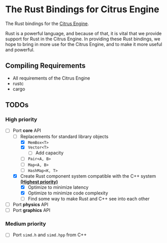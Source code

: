 # The Rust Bindings for Citrus Engine

The Rust bindings for the [Citrus Engine](https://github.com/team-citrus/engine/).

Rust is a powerful language, and because of that, it is vital that we provide support for Rust in the Citrus Engine.
In providing these Rust bindings, we hope to bring in more use for the Citrus Engine, and to make it more useful and powerful.

## Compiling Requirements

- All requirements of the Citrus Engine
- rustc
- cargo

## TODOs

### High priority

- [ ] Port **core** API
  - [ ] Replacements for standard library objects
    - [x] `MemBox<T>`
    - [x] `Vector<T>`
      - [ ] Add capacity
    - [ ] `Pair<A, B>`
    - [ ] `Map<A, B>`
    - [ ] `HashMap<K, T>`
  - [x] Create Rust component system compatible with the C++ system **<ins>(Highest priority)</ins>**
    - [x] Optimize to minimize latency
    - [x] Optimize to minimize code complexity
    - [ ] Find some way to make Rust and C++ see into each other
- [ ] Port **physics** API
- [ ] Port **graphics** API

### Medium priority

- [ ] Port `simd.h` and `simd.hpp` from C++

